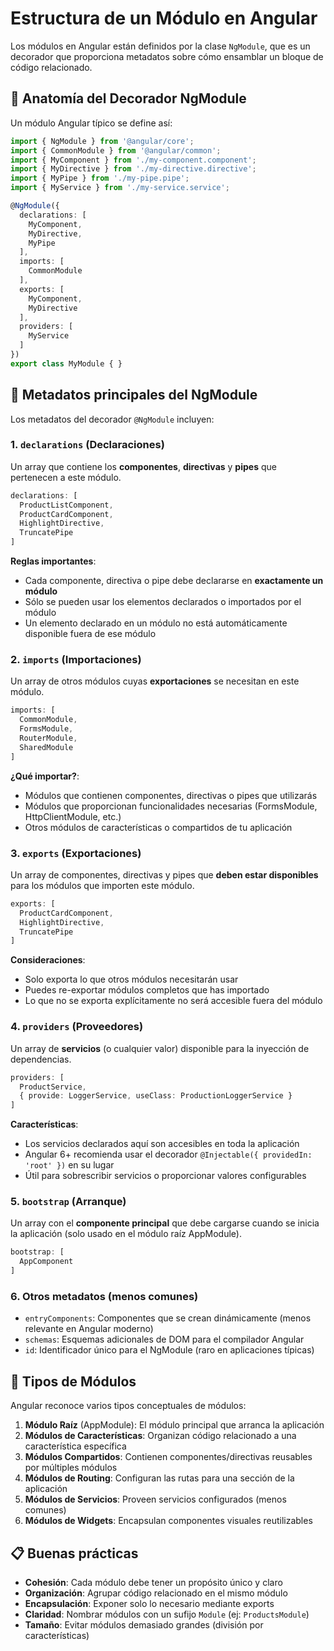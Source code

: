 # Estructura de un Módulo en Angular

Los módulos en Angular están definidos por la clase `NgModule`, que es un decorador que proporciona metadatos sobre cómo ensamblar un bloque de código relacionado.

## 🧩 Anatomía del Decorador NgModule

Un módulo Angular típico se define así:

```typescript
import { NgModule } from '@angular/core';
import { CommonModule } from '@angular/common';
import { MyComponent } from './my-component.component';
import { MyDirective } from './my-directive.directive';
import { MyPipe } from './my-pipe.pipe';
import { MyService } from './my-service.service';

@NgModule({
  declarations: [
    MyComponent,
    MyDirective,
    MyPipe
  ],
  imports: [
    CommonModule
  ],
  exports: [
    MyComponent,
    MyDirective
  ],
  providers: [
    MyService
  ]
})
export class MyModule { }
```

## 📑 Metadatos principales del NgModule

Los metadatos del decorador `@NgModule` incluyen:

### 1. `declarations` (Declaraciones)

Un array que contiene los **componentes**, **directivas** y **pipes** que pertenecen a este módulo.

```typescript
declarations: [
  ProductListComponent,
  ProductCardComponent,
  HighlightDirective,
  TruncatePipe
]
```

**Reglas importantes**:
- Cada componente, directiva o pipe debe declararse en **exactamente un módulo**
- Sólo se pueden usar los elementos declarados o importados por el módulo
- Un elemento declarado en un módulo no está automáticamente disponible fuera de ese módulo

### 2. `imports` (Importaciones)

Un array de otros módulos cuyas **exportaciones** se necesitan en este módulo.

```typescript
imports: [
  CommonModule,
  FormsModule,
  RouterModule,
  SharedModule
]
```

**¿Qué importar?**:
- Módulos que contienen componentes, directivas o pipes que utilizarás
- Módulos que proporcionan funcionalidades necesarias (FormsModule, HttpClientModule, etc.)
- Otros módulos de características o compartidos de tu aplicación

### 3. `exports` (Exportaciones)

Un array de componentes, directivas y pipes que **deben estar disponibles** para los módulos que importen este módulo.

```typescript
exports: [
  ProductCardComponent,
  HighlightDirective,
  TruncatePipe
]
```

**Consideraciones**:
- Solo exporta lo que otros módulos necesitarán usar
- Puedes re-exportar módulos completos que has importado
- Lo que no se exporta explícitamente no será accesible fuera del módulo

### 4. `providers` (Proveedores)

Un array de **servicios** (o cualquier valor) disponible para la inyección de dependencias.

```typescript
providers: [
  ProductService,
  { provide: LoggerService, useClass: ProductionLoggerService }
]
```

**Características**:
- Los servicios declarados aquí son accesibles en toda la aplicación
- Angular 6+ recomienda usar el decorador `@Injectable({ providedIn: 'root' })` en su lugar
- Útil para sobrescribir servicios o proporcionar valores configurables

### 5. `bootstrap` (Arranque)

Un array con el **componente principal** que debe cargarse cuando se inicia la aplicación (solo usado en el módulo raíz AppModule).

```typescript
bootstrap: [
  AppComponent
]
```

### 6. Otros metadatos (menos comunes)

- `entryComponents`: Componentes que se crean dinámicamente (menos relevante en Angular moderno)
- `schemas`: Esquemas adicionales de DOM para el compilador Angular
- `id`: Identificador único para el NgModule (raro en aplicaciones típicas)

## 🔄 Tipos de Módulos

Angular reconoce varios tipos conceptuales de módulos:

1. **Módulo Raíz** (AppModule): El módulo principal que arranca la aplicación
2. **Módulos de Características**: Organizan código relacionado a una característica específica
3. **Módulos Compartidos**: Contienen componentes/directivas reusables por múltiples módulos
4. **Módulos de Routing**: Configuran las rutas para una sección de la aplicación
5. **Módulos de Servicios**: Proveen servicios configurados (menos comunes)
6. **Módulos de Widgets**: Encapsulan componentes visuales reutilizables

## 📋 Buenas prácticas

- **Cohesión**: Cada módulo debe tener un propósito único y claro
- **Organización**: Agrupar código relacionado en el mismo módulo
- **Encapsulación**: Exponer solo lo necesario mediante exports
- **Claridad**: Nombrar módulos con un sufijo `Module` (ej: `ProductsModule`)
- **Tamaño**: Evitar módulos demasiado grandes (división por características)

